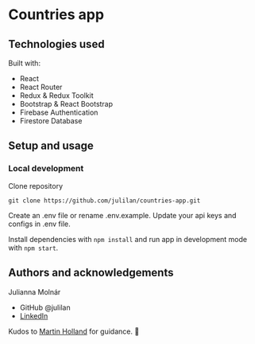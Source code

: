 # Countries app

## Technologies used

Built with:

- React
- React Router
- Redux & Redux Toolkit
- Bootstrap & React Bootstrap
- Firebase Authentication
- Firestore Database

## Setup and usage

### Local development

Clone repository

```
git clone https://github.com/julilan/countries-app.git
```

Create an .env file or rename .env.example. Update your api keys and configs in .env file.

Install dependencies with `npm install` and run app in development mode with `npm start`.

## Authors and acknowledgements

Julianna Molnár
- GitHub @julilan
- [LinkedIn](https://www.linkedin.com/in/julilan/)

Kudos to [Martin Holland](https://github.com/martin-holland) for guidance. 👏
